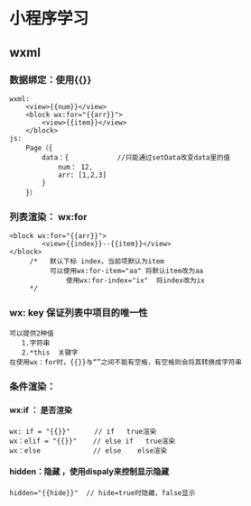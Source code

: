 # 小程序学习
##  wxml
### 数据绑定：使用{{}}
```
wxml: 
	<view>{{num}}</view>		
	<block wx:for="{{arr}}">
		<view>{{item}}</view>
	</block>	
js:       
	Page（{
		data：{            //只能通过setData改变data里的值
			num： 12,
			arr: [1,2,3]
		}
	}）
```
### 列表渲染：  wx:for
```
<block wx:for="{{arr}}">
		<view>{{index}}--{{item}}</view>
</block> 
     /*   默认下标 index，当前项默认为item
          可以使用wx:for-item="aa" 将默认item改为aa
              使用wx:for-index="ix"  将index改为ix   
     */
```
### wx: key  保证列表中项目的唯一性
```
可以提供2种值
   1.字符串
   2.*this  关键字
在使用wx：for时，{{}}与“”之间不能有空格，有空格则会将其转换成字符串
```
### 条件渲染：
#### wx:if ： 是否渲染
```
wx: if = "{{}}"      // if   true渲染
wx：elif = "{{}}"    // else if   true渲染  
wx：else             // else    else渲染
```
#### hidden：隐藏 ，使用dispaly来控制显示隐藏
```
hidden="{{hide}}"  // hide=true时隐藏，false显示
```